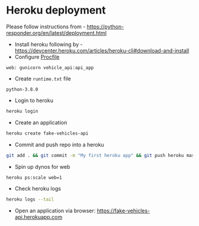 Heroku deployment
===============

Please follow instructions from - https://python-responder.org/en/latest/deployment.html

- Install heroku following by - https://devcenter.heroku.com/articles/heroku-cli#download-and-install
- Configure [Procfile](Procfile)
```text
web: gunicorn vehicle_api:api_app
```
- Create `runtime.txt` file
```text
python-3.8.0
```
- Login to heroku
```bash
heroku login
```
- Create an application
```bash
heroku create fake-vehicles-api
```
- Commit and push repo into a heroku
```bash
git add . && git commit -m "My first heroku app" && git push heroku master
```
- Spin up dynos for web
```bash
heroku ps:scale web=1
```
- Check heroku logs
```bash
heroku logs --tail
```
- Open an application via browser: https://fake-vehicles-api.herokuapp.com